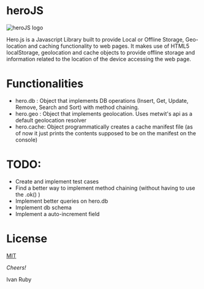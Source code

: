 heroJS
=========
![heroJS logo](https://github.com/ivanruby/herojs/blob/master/assets/logo/hero3A.jpg)

Hero.js is a Javascript Library built to provide Local or Offline Storage, Geo-location and caching functionality to web pages.
It makes use of HTML5 localStorage, geolocation and cache objects to provide offline storage and information related to the location of the device accessing the web page.


Functionalities
===========

- hero.db : Object that implements DB operations (Insert, Get, Update, Remove, Search and Sort) with method chaining. 
- hero.geo : Object that implements geolocation. Uses metwit's api as a default geolocation resolver
- hero.cache: Object programmatically creates a cache manifest file (as of now it just prints the contents supposed to be on the manifest on the console)

TODO:
================

- Create and implement test cases
- Find a better way to implement method chaining (without having to use the .ok() )
- Implement better queries on hero.db
- Implement db schema
- Implement a auto-increment field

License
=======
[MIT](https://raw.githubusercontent.com/ivanruby/herojs/master/LICENSE)



*Cheers!*

Ivan Ruby